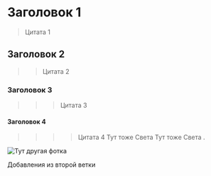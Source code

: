 # Заголовок 1
> Цитата 1
## Заголовок 2
>> Цитата 2
### Заголовок 3
>>>Цитата 3
#### Заголовок 4
>>>> Цитата 4
Тут тоже Света
Тут тоже Света
.

![Тут другая фотка](sveta1.jpg)

Добавления из второй ветки